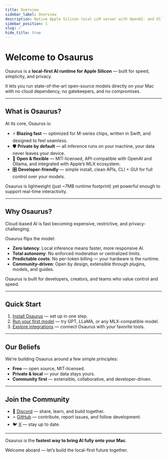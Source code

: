 ```yaml
---
title: Overview
sidebar_label: Overview
description: Native Apple Silicon local LLM server with OpenAI- and Ollama-compatible APIs.
sidebar_position: 1
slug: /
hide_title: true
---
```


# Welcome to Osaurus

Osaurus is a **local-first AI runtime for Apple Silicon** — built for speed, simplicity, and privacy.

It lets you run state-of-the-art open-source models directly on your Mac with no cloud dependency, no gatekeepers, and no compromises.

---

## What is Osaurus?

At its core, Osaurus is:

- ⚡ **Blazing fast** — optimized for M-series chips, written in Swift, and designed to feel seamless.
- 🛡️ **Private by default** — all inference runs on your machine, your data never leaves your device.
- 🧩 **Open & flexible** — MIT-licensed, API-compatible with OpenAI and Ollama, and integrated with Apple’s MLX ecosystem.
- 🎛️ **Developer-friendly** — simple install, clean APIs, CLI + GUI for full control over your models.

Osaurus is lightweight (just ~7MB runtime footprint) yet powerful enough to support real-time interactivity.

---

## Why Osaurus?

Cloud-based AI is fast becoming expensive, restrictive, and privacy-challenging.

Osaurus flips the model:

- **Zero latency**: Local inference means faster, more responsive AI.
- **Total autonomy**: No enforced moderation or centralized limits.
- **Predictable costs**: No per-token billing — your hardware is the runtime.
- **Community-driven**: Open by design, extensible through plugins, models, and guides.

Osaurus is built for developers, creators, and teams who value control and speed.

---

## Quick Start

1. [Install Osaurus](./installation.md) — set up in one step.
2. [Run your first model](./quickstart.md) — try GPT, LLaMA, or any MLX-compatible model.
3. [Explore integrations](./integrations.md) — connect Osaurus with your favorite tools.

---

## Our Beliefs

We’re building Osaurus around a few simple principles:

- **Free** — open source, MIT-licensed.
- **Private & local** — your data stays yours.
- **Community first** — extensible, collaborative, and developer-driven.

---

## Join the Community

- 💬 [Discord](https://discord.gg/dinoki) — share, learn, and build together.
- ⭐ [GitHub](https://github.com/dinoki-ai/osaurus) — contribute, report issues, and follow development.
- 🐦 [X](https://x.com/dinokilabs) — stay up to date.

---

Osaurus is the **fastest way to bring AI fully onto your Mac**.

Welcome aboard — let’s build the local-first future together.

